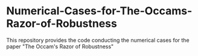 # Numerical-Cases-for-The-Occams-Razor-of-Robustness
This repository provides the code conducting the numerical cases for the paper "The Occam's Razor of Robustness"
